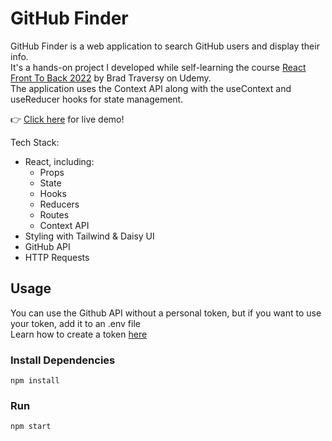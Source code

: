 # GitHub Finder

GitHub Finder is a web application to search GitHub users and display their info.<br />
It's a hands-on project I developed while self-learning the course [React Front To Back 2022](https://www.udemy.com/course/react-front-to-back-2022/) by Brad Traversy on Udemy.<br />
The application uses the Context API along with the useContext and useReducer hooks for state management.

👉 [Click here](https://find-github.vercel.app/) for live demo!

Tech Stack:
- React, 
  including:
  - Props
  - State
  - Hooks
  - Reducers
  - Routes
  - Context API
- Styling with Tailwind & Daisy UI
- GitHub API
- HTTP Requests

## Usage
You can use the Github API without a personal token, but if you want to use your token, add it to an .env file<br />
Learn how to create a token [here](https://docs.github.com/en/authentication/keeping-your-account-and-data-secure/creating-a-personal-access-token)

### Install Dependencies

```
npm install
```

### Run

```
npm start
```
